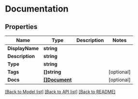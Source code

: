 # Documentation

## Properties
Name | Type | Description | Notes
------------ | ------------- | ------------- | -------------
**DisplayName** | **string** |  | 
**Description** | **string** |  | 
**Type** | **string** |  | 
**Tags** | **[]string** |  | [optional] 
**Docs** | [**[]Document**](Document.md) |  | [optional] 

[[Back to Model list]](../README.md#documentation-for-models) [[Back to API list]](../README.md#documentation-for-api-endpoints) [[Back to README]](../README.md)


